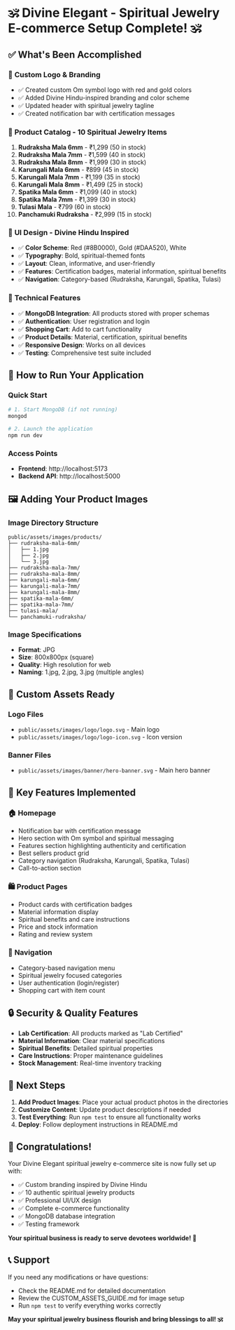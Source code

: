 # 🕉️ Divine Elegant - Spiritual Jewelry E-commerce Setup Complete! 🕉️

## ✅ **What's Been Accomplished**

### 🎨 **Custom Logo & Branding**
- ✅ Created custom Om symbol logo with red and gold colors
- ✅ Added Divine Hindu-inspired branding and color scheme
- ✅ Updated header with spiritual jewelry tagline
- ✅ Created notification bar with certification messages

### 🛒 **Product Catalog - 10 Spiritual Jewelry Items**
1. **Rudraksha Mala 6mm** - ₹1,299 (50 in stock)
2. **Rudraksha Mala 7mm** - ₹1,599 (40 in stock)  
3. **Rudraksha Mala 8mm** - ₹1,999 (30 in stock)
4. **Karungali Mala 6mm** - ₹899 (45 in stock)
5. **Karungali Mala 7mm** - ₹1,199 (35 in stock)
6. **Karungali Mala 8mm** - ₹1,499 (25 in stock)
7. **Spatika Mala 6mm** - ₹1,099 (40 in stock)
8. **Spatika Mala 7mm** - ₹1,399 (30 in stock)
9. **Tulasi Mala** - ₹799 (60 in stock)
10. **Panchamuki Rudraksha** - ₹2,999 (15 in stock)

### 🎯 **UI Design - Divine Hindu Inspired**
- ✅ **Color Scheme**: Red (#8B0000), Gold (#DAA520), White
- ✅ **Typography**: Bold, spiritual-themed fonts
- ✅ **Layout**: Clean, informative, and user-friendly
- ✅ **Features**: Certification badges, material information, spiritual benefits
- ✅ **Navigation**: Category-based (Rudraksha, Karungali, Spatika, Tulasi)

### 🔧 **Technical Features**
- ✅ **MongoDB Integration**: All products stored with proper schemas
- ✅ **Authentication**: User registration and login
- ✅ **Shopping Cart**: Add to cart functionality
- ✅ **Product Details**: Material, certification, spiritual benefits
- ✅ **Responsive Design**: Works on all devices
- ✅ **Testing**: Comprehensive test suite included

## 🚀 **How to Run Your Application**

### Quick Start
```bash
# 1. Start MongoDB (if not running)
mongod

# 2. Launch the application
npm run dev
```

### Access Points
- **Frontend**: http://localhost:5173
- **Backend API**: http://localhost:5000

## 🖼️ **Adding Your Product Images**

### Image Directory Structure
```
public/assets/images/products/
├── rudraksha-mala-6mm/
│   ├── 1.jpg
│   ├── 2.jpg
│   └── 3.jpg
├── rudraksha-mala-7mm/
├── rudraksha-mala-8mm/
├── karungali-mala-6mm/
├── karungali-mala-7mm/
├── karungali-mala-8mm/
├── spatika-mala-6mm/
├── spatika-mala-7mm/
├── tulasi-mala/
└── panchamuki-rudraksha/
```

### Image Specifications
- **Format**: JPG
- **Size**: 800x800px (square)
- **Quality**: High resolution for web
- **Naming**: 1.jpg, 2.jpg, 3.jpg (multiple angles)

## 🎨 **Custom Assets Ready**

### Logo Files
- `public/assets/images/logo/logo.svg` - Main logo
- `public/assets/images/logo/logo-icon.svg` - Icon version

### Banner Files  
- `public/assets/images/banner/hero-banner.svg` - Main hero banner

## 📱 **Key Features Implemented**

### 🏠 **Homepage**
- Notification bar with certification message
- Hero section with Om symbol and spiritual messaging
- Features section highlighting authenticity and certification
- Best sellers product grid
- Category navigation (Rudraksha, Karungali, Spatika, Tulasi)
- Call-to-action section

### 🛍️ **Product Pages**
- Product cards with certification badges
- Material information display
- Spiritual benefits and care instructions
- Price and stock information
- Rating and review system

### 🧭 **Navigation**
- Category-based navigation menu
- Spiritual jewelry focused categories
- User authentication (login/register)
- Shopping cart with item count

## 🔒 **Security & Quality Features**

- **Lab Certification**: All products marked as "Lab Certified"
- **Material Information**: Clear material specifications
- **Spiritual Benefits**: Detailed spiritual properties
- **Care Instructions**: Proper maintenance guidelines
- **Stock Management**: Real-time inventory tracking

## 🎯 **Next Steps**

1. **Add Product Images**: Place your actual product photos in the directories
2. **Customize Content**: Update product descriptions if needed
3. **Test Everything**: Run `npm test` to ensure all functionality works
4. **Deploy**: Follow deployment instructions in README.md

## 🎉 **Congratulations!**

Your Divine Elegant spiritual jewelry e-commerce site is now fully set up with:
- ✅ Custom branding inspired by Divine Hindu
- ✅ 10 authentic spiritual jewelry products
- ✅ Professional UI/UX design
- ✅ Complete e-commerce functionality
- ✅ MongoDB database integration
- ✅ Testing framework

**Your spiritual business is ready to serve devotees worldwide! 🙏**

## 📞 **Support**

If you need any modifications or have questions:
- Check the README.md for detailed documentation
- Review the CUSTOM_ASSETS_GUIDE.md for image setup
- Run `npm test` to verify everything works correctly

**May your spiritual jewelry business flourish and bring blessings to all! 🕉️**
